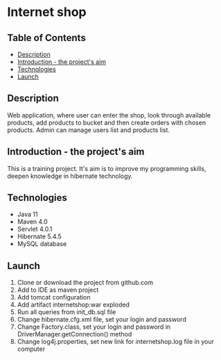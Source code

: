 # Internet shop

## Table of Contents
* [Description](#description)
* [Introduction - the project's aim](#aim)
* [Technologies](#technologies)
* [Launch](#launch)

## <a name="description"></a>Description
Web application, where user can enter the shop, look through available products, add products to bucket and then create orders with chosen products. Admin can manage users list and products list.

## <a name="aim"></a>Introduction - the project's aim

This is a training project. It's aim is to improve my programming skills, deepen knowledge in hibernate technology.

## <a name="technologies"></a>Technologies

* Java 11
* Maven 4.0
* Servlet 4.0.1
* Hibernate 5.4.5
* MySQL database 

## <a name="launch"></a>Launch

1. Clone or download the project from github.com
2. Add to IDE as maven project
3. Add tomcat configuration
4. Add artifact internetshop:war exploded
5. Run all queries from init_db.sql file
6. Change hibernate.cfg.xml file, set your login and password
7. Change Factory.class, set your login and password in DriverManager.getConnection() method
8. Change log4j.properties, set new link for internetshop.log file in your computer
